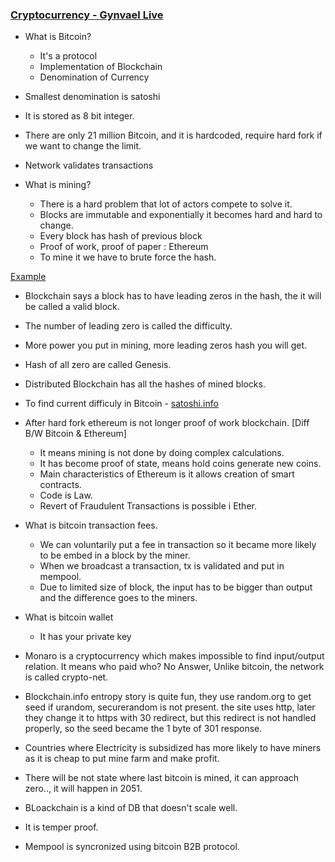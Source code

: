 ### [Cryptocurrency - Gynvael Live](https://www.youtube.com/watch?v=uumGV383_qQ)

- What is Bitcoin?
    - It's a protocol
    - Implementation of Blockchain
    - Denomination of Currency
 
- Smallest denomination is satoshi
- It is stored as 8 bit integer.
- There are only 21 million Bitcoin, and it is hardcoded, require hard fork if we want to change the limit.
- Network validates transactions
- What is mining?
    - There is a hard problem that lot of actors compete to solve it.
    - Blocks are immutable and exponentially it becomes hard and hard to change.
    - Every block has hash of previous block
    - Proof of work, proof of paper : Ethereum
    - To mine it we have to brute force the hash.      
        
[Example](https://anders.com/blockchain/block.html)

 - Blockchain says a block has to have leading zeros in the hash, the it will be called a valid block.
 - The number of leading zero is called the difficulty.
 - More power you put in mining, more leading zeros hash you will get.
 - Hash of all zero are called Genesis.
 - Distributed Blockchain has all the hashes of mined blocks.
 - To find current difficuly in Bitcoin - [satoshi.info](satoshi.info)
 - After hard fork ethereum is not longer proof of work blockchain. [Diff B/W Bitcoin & Ethereum]
     - It means mining is not done by doing complex calculations.
     - It has become proof of state, means hold coins generate new coins.
     - Main characteristics of Ethereum is it allows creation of smart contracts.
     - Code is Law.
     - Revert of Fraudulent Transactions is possible i Ether.
 - What is bitcoin transaction fees.
     - We can voluntarily put a fee in transaction so it became more likely to be embed in a block by the miner. 
     - When we broadcast a transaction, tx is validated and put in mempool.
     - Due to limited size of block, the input has to be bigger than output and the difference goes to the miners.
     
     
 - What is bitcoin wallet
      - It has your private key
 - Monaro is a cryptocurrency which makes impossible to find input/output relation. It means who paid who? No Answer, Unlike bitcoin, the network is called crypto-net.
 
 - Blockchain.info entropy story is quite fun, they use random.org to get seed if urandom, securerandom is not present. the site uses http, later they change it to https with 30 redirect, but this redirect is not handled properly, so the seed became the 1 byte of 301 response.
 - Countries where Electricity is subsidized has more likely to have miners as it is cheap to put mine farm and make profit.
 - There will be not state where last bitcoin is mined, it can approach zero.., it will happen in 2051.
 - BLoackchain is a kind of DB that doesn't scale well.
 - It is temper proof.
 - Mempool is syncronized using bitcoin B2B protocol.
